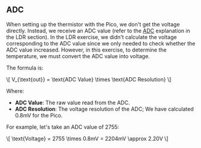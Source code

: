 
## ADC
When setting up the thermistor with the Pico, we don't get the voltage directly. Instead, we receive an ADC value (refer to the [ADC](../ldr/adc.md) explanation in the LDR section). In the LDR exercise, we didn't calculate the voltage corresponding to the ADC value since we only needed to check whether the ADC value increased. However, in this exercise, to determine the temperature, we must convert the ADC value into voltage.


The formula is:

\\[
V_{\text{out}} = \text{ADC Value} \times \text{ADC Resolution}
\\]

Where:  
- **ADC Value**: The raw value read from the ADC.  
- **ADC Resolution**: The voltage resolution of the ADC; We have calculated 0.8mV for the Pico.


For example, let's take an ADC value of 2755:

\\[
\text{Voltage} = 2755 \times 0.8mV = 2204mV \approx 2.20V
\\]

